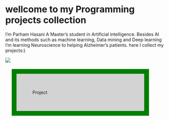<html>
<head>
<style>
div {
  background-color: lightgrey;
  width: 300px;
  border: 15px solid green;
  padding: 50px;
  margin: 20px;
}
</style>
</head>

<body>
  
<h1>wellcome to my Programming projects collection</h1>
<p>
I’m Parham Hasani
A Master’s student in Artificial intelligence. Besides AI and its methods such as machine learning, Data mining and Deep learning I’m learning Neuroscience to helping Alzheimer’s patients. 
here I collect my projects:)</p>
<img src="https://i.pinimg.com/originals/bc/b3/02/bcb302b88b0850b4f1f617007b45e518.jpg">

<div>Project</div>

</body>
</html>
